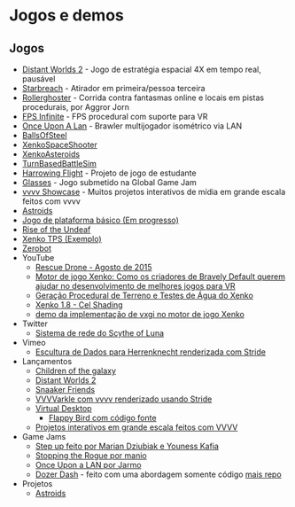 # Jogos e demos

## Jogos
- [Distant Worlds 2](https://store.steampowered.com/app/1531540/Distant_Worlds_2) - Jogo de estratégia espacial 4X em tempo real, pausável
- [Starbreach](https://github.com/xenko3d/Starbreach) - Atirador em primeira/pessoa terceira
- [Rollerghoster](https://github.com/Aggror/RollerGhosterOpen) - Corrida contra fantasmas online e locais em pistas procedurais, por Aggror Jorn
- [FPS Infinite](https://store.steampowered.com/app/1256380/FPS_Infinite/) - FPS procedural com suporte para VR
- [Once Upon A Lan](https://jarmo.itch.io/once-upon-a-lan) - Brawler multijogador isométrico via LAN
- [BallsOfSteel](https://github.com/Kryptos-FR/BallsOfSteel)
- [XenkoSpaceShooter](https://github.com/jayrulez/XenkoSpaceShooter)
- [XenkoAsteroids](https://github.com/LanceJZ/Xenko_Asteroids)
- [TurnBasedBattleSim](https://github.com/jayrulez/TurnBasedBattleSim)
- [Harrowing Flight](https://forums.stride3d.net/t/harrowing-flight-student-game-project/1823) - Projeto de jogo de estudante
- [Glasses](https://globalgamejam.org/2019/games/glasses) - Jogo submetido na Global Game Jam
- [vvvv Showcase](https://visualprogramming.net/#Showcase) - Muitos projetos interativos de mídia em grande escala feitos com vvvv
- [Astroids](https://github.com/LanceJZ/Stride-Asteroids)
- [Jogo de plataforma básico (Em progresso)](https://github.com/Doprez/stride-platformer)
- [Rise of the Undeaf](https://github.com/manio143/RiseOfTheUndeaf)
- [Xenko TPS (Exemplo)](https://github.com/stride3d/Starbreach)
- [Zerobot](https://github.com/joaovsq/Zerobot)
- YouTube
  - [Rescue Drone - Agosto de 2015](https://www.youtube.com/watch?v=wOZ-s7Q4qWY)
  - [Motor de jogo Xenko: Como os criadores de Bravely Default querem ajudar no desenvolvimento de melhores jogos para VR](https://www.youtube.com/watch?v=1hgh7R38yK8)
  - [Geração Procedural de Terreno e Testes de Água do Xenko](https://www.youtube.com/watch?v=ba_Tpz4ojHk)
  - [Xenko 1.8 - Cel Shading](https://www.youtube.com/watch?v=RJDrG1QR3Uo)
  - [demo da implementação de vxgi no motor de jogo Xenko](https://www.youtube.com/watch?v=AZytf15FRks&t=2s)
- Twitter
  - [Sistema de rede do Scythe of Luna](https://twitter.com/scythe_of_luna/status/1616773130495885325)
- Vimeo
  - [Escultura de Dados para Herrenknecht renderizada com Stride](https://vimeo.com/797315059)
- Lançamentos
  - [Children of the galaxy](https://www.emptykeys.com/games/children-of-the-galaxy/)
  - [Distant Worlds 2](https://store.steampowered.com/app/1531540/Distant_Worlds_2/)
  - [Snaaker Friends](https://store.steampowered.com/app/1443760/Snaaker__Friends/)
  - [VVVVarkle com vvvv renderizado usando Stride](https://github.com/BenTec3d/VVVVarkle/releases/tag/v1.0)
  - [Virtual Desktop](https://www.vrdesktop.net/)
    - [Flappy Bird com código fonte](https://nedreid.itch.io/flappy-bird-stride)
  - [Projetos interativos em grande escala feitos com VVVV](https://visualprogramming.net/#Showcase)
- Game Jams
  - [Step up feito por Marian Dziubiak e Youness Kafia](https://manio143.itch.io/project-step-up)
  - [Stopping the Rogue por manio](https://manio143.itch.io/stopping-the-rogue)
  - [Once Upon a LAN por Jarmo](https://jarmo.itch.io/once-upon-a-lan)
  - [Dozer Dash](https://ldjam.com/events/ludum-dare/54/$374737) - feito com uma abordagem somente código [mais repo](https://github.com/Schossi/LD54/tree/main)
- Projetos
  - [Astroids](https://github.com/mmujic2/StrideAsteroids)
